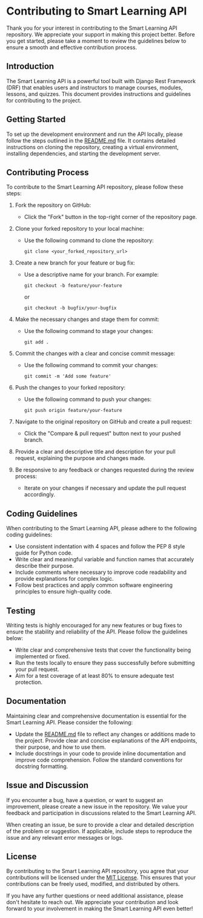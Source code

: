 # Contributing to Smart Learning API

Thank you for your interest in contributing to the Smart Learning API repository. We appreciate your support in making this project better. Before you get started, please take a moment to review the guidelines below to ensure a smooth and effective contribution process.

## Introduction

The Smart Learning API is a powerful tool built with Django Rest Framework (DRF) that enables users and instructors to manage courses, modules, lessons, and quizzes. This document provides instructions and guidelines for contributing to the project.

## Getting Started

To set up the development environment and run the API locally, please follow the steps outlined in the [README.md](README.md) file. It contains detailed instructions on cloning the repository, creating a virtual environment, installing dependencies, and starting the development server.

## Contributing Process

To contribute to the Smart Learning API repository, please follow these steps:

1. Fork the repository on GitHub:
   - Click the "Fork" button in the top-right corner of the repository page.

2. Clone your forked repository to your local machine:
   - Use the following command to clone the repository:
     ```
     git clone <your_forked_repository_url>
     ```

3. Create a new branch for your feature or bug fix:
   - Use a descriptive name for your branch. For example:
     ```
     git checkout -b feature/your-feature
     ```
     or
     ```
     git checkout -b bugfix/your-bugfix
     ```

4. Make the necessary changes and stage them for commit:
   - Use the following command to stage your changes:
     ```
     git add .
     ```

5. Commit the changes with a clear and concise commit message:
   - Use the following command to commit your changes:
     ```
     git commit -m 'Add some feature'
     ```

6. Push the changes to your forked repository:
   - Use the following command to push your changes:
     ```
     git push origin feature/your-feature
     ```

7. Navigate to the original repository on GitHub and create a pull request:
   - Click the "Compare & pull request" button next to your pushed branch.

8. Provide a clear and descriptive title and description for your pull request, explaining the purpose and changes made.

9. Be responsive to any feedback or changes requested during the review process:
   - Iterate on your changes if necessary and update the pull request accordingly.

## Coding Guidelines

When contributing to the Smart Learning API, please adhere to the following coding guidelines:

- Use consistent indentation with 4 spaces and follow the PEP 8 style guide for Python code.
- Write clear and meaningful variable and function names that accurately describe their purpose.
- Include comments where necessary to improve code readability and provide explanations for complex logic.
- Follow best practices and apply common software engineering principles to ensure high-quality code.

## Testing

Writing tests is highly encouraged for any new features or bug fixes to ensure the stability and reliability of the API. Please follow the guidelines below:

- Write clear and comprehensive tests that cover the functionality being implemented or fixed.
- Run the tests locally to ensure they pass successfully before submitting your pull request.
- Aim for a test coverage of at least 80% to ensure adequate test protection.

## Documentation

Maintaining clear and comprehensive documentation is essential for the Smart Learning API. Please consider the following:

- Update the [README.md](README.md) file to reflect any changes or additions made to the project. Provide clear and concise explanations of the API endpoints, their purpose, and how to use them.
- Include docstrings in your code to provide inline documentation and improve code comprehension. Follow the standard conventions for docstring formatting.

## Issue and Discussion

If you encounter a bug, have a question, or want to suggest an improvement, please create a new issue in the repository. We value your feedback and participation in discussions related to the Smart Learning API.

When creating an issue, be sure to provide a clear and detailed description of the problem or suggestion. If applicable, include steps to reproduce the issue and any relevant error messages or logs.

## License

By contributing to the Smart Learning API repository, you agree that your contributions will be licensed under the [MIT License](LICENSE). This ensures that your contributions can be freely used, modified, and distributed by others.

If you have any further questions or need additional assistance, please don't hesitate to reach out. We appreciate your contribution and look forward to your involvement in making the Smart Learning API even better!

